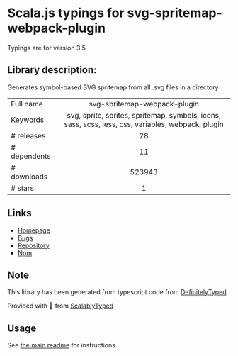 
# Scala.js typings for svg-spritemap-webpack-plugin

Typings are for version 3.5

## Library description:
Generates symbol-based SVG spritemap from all .svg files in a directory

|                    |                 |
| ------------------ | :-------------: |
| Full name          | svg-spritemap-webpack-plugin |
| Keywords           | svg, sprite, sprites, spritemap, symbols, icons, sass, scss, less, css, variables, webpack, plugin |
| # releases         | 28 |
| # dependents       | 11 |
| # downloads        | 523943 |
| # stars            | 1 |

## Links
- [Homepage](https://github.com/cascornelissen/svg-spritemap-webpack-plugin)
- [Bugs](https://github.com/cascornelissen/svg-spritemap-webpack-plugin/issues)
- [Repository](https://github.com/cascornelissen/svg-spritemap-webpack-plugin)
- [Npm](https://www.npmjs.com/package/svg-spritemap-webpack-plugin)
    


## Note
This library has been generated from typescript code from [DefinitelyTyped](https://definitelytyped.org).

Provided with :purple_heart: from [ScalablyTyped](https://github.com/oyvindberg/ScalablyTyped)

## Usage
See [the main readme](../../readme.md) for instructions.


